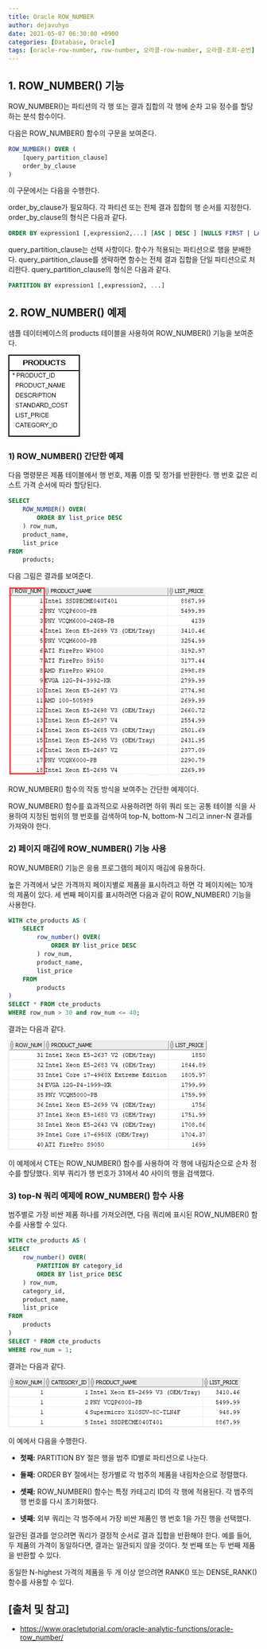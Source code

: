 ```yaml
---
title: Oracle ROW_NUMBER
author: dejavuhyo
date: 2021-05-07 06:30:00 +0900
categories: [Database, Oracle]
tags: [oracle-row-number, row-number, 오라클-row-number, 오라클-조회-순번]
---
```


## 1. ROW_NUMBER() 기능
ROW_NUMBER()는 파티션의 각 행 또는 결과 집합의 각 행에 순차 고유 정수를 할당하는 분석 함수이다.

다음은 ROW_NUMBER() 함수의 구문을 보여준다.

```sql
ROW_NUMBER() OVER (
    [query_partition_clause]
    order_by_clause
)
```

이 구문에서는 다음을 수행한다.

order_by_clause가 필요하다. 각 파티션 또는 전체 결과 집합의 행 순서를 지정한다. order_by_clause의 형식은 다음과 같다.

```sql
ORDER BY expression1 [,expression2,...] [ASC | DESC ] [NULLS FIRST | LAST]
```

query_partition_clause는 선택 사항이다. 함수가 적용되는 파티션으로 행을 분배한다. query_partition_clause를 생략하면 함수는 전체 결과 집합을 단일 파티션으로 처리한다. query_partition_clause의 형식은 다음과 같다.

```sql
PARTITION BY expression1 [,expression2, ...]
```

## 2. ROW_NUMBER() 예제
샘플 데이터베이스의 products 테이블을 사용하여 ROW_NUMBER() 기능을 보여준다.

![products-table](/assets/img/2021-05-07-oracle-row-number/products-table.png)

### 1) ROW_NUMBER() 간단한 예제
다음 명령문은 제품 테이블에서 행 번호, 제품 이름 및 정가를 반환한다. 행 번호 값은 리스트 가격 순서에 따라 할당된다.

```sql
SELECT
    ROW_NUMBER() OVER(
        ORDER BY list_price DESC
    ) row_num,
    product_name,
    list_price
FROM
    products;
```

다음 그림은 결과를 보여준다.

![row-number-example](/assets/img/2021-05-07-oracle-row-number/row-number-example.png)

ROW_NUMBER() 함수의 작동 방식을 보여주는 간단한 예제이다.

ROW_NUMBER() 함수를 효과적으로 사용하려면 하위 쿼리 또는 공통 테이블 식을 사용하여 지정된 범위의 행 번호를 검색하여 top-N, bottom-N 그리고 inner-N 결과를 가져와야 한다.

### 2) 페이지 매김에 ROW_NUMBER() 기능 사용
ROW_NUMBER() 기능은 응용 프로그램의 페이지 매김에 유용하다.

높은 가격에서 낮은 가격까지 페이지별로 제품을 표시하려고 하면 각 페이지에는 10개의 제품이 있다. 세 번째 페이지를 표시하려면 다음과 같이 ROW_NUMBER() 기능을 사용한다.

```sql
WITH cte_products AS (
    SELECT
        row_number() OVER(
            ORDER BY list_price DESC
        ) row_num,
        product_name,
        list_price
    FROM
        products
)
SELECT * FROM cte_products
WHERE row_num > 30 and row_num <= 40;
```

결과는 다음과 같다.

![row-number-for-pagination](/assets/img/2021-05-07-oracle-row-number/row-number-for-pagination.png)

이 예제에서 CTE는 ROW_NUMBER() 함수를 사용하여 각 행에 내림차순으로 순차 정수를 할당했다. 외부 쿼리가 행 번호가 31에서 40 사이의 행을 검색했다.

### 3) top-N 쿼리 예제에 ROW_NUMBER() 함수 사용
범주별로 가장 비싼 제품 하나를 가져오려면, 다음 쿼리에 표시된 ROW_NUMBER() 함수를 사용할 수 있다.

```sql
WITH cte_products AS (
SELECT 
    row_number() OVER(
        PARTITION BY category_id
        ORDER BY list_price DESC
    ) row_num,
    category_id,
    product_name,
    list_price
FROM
    products
)
SELECT * FROM cte_products
WHERE row_num = 1;
```

결과는 다음과 같다.

![row-number-for-top-n-query](/assets/img/2021-05-07-oracle-row-number/row-number-for-top-n-query.png)

이 예에서 다음을 수행한다.

* **첫째:** PARTITION BY 절은 행을 범주 ID별로 파티션으로 나눈다.

* **둘째:** ORDER BY 절에서는 정가별로 각 범주의 제품을 내림차순으로 정렬했다.

* **셋째:** ROW_NUMBER() 함수는 특정 카테고리 ID의 각 행에 적용된다. 각 범주의 행 번호를 다시 초기화했다.

* **넷째:** 외부 쿼리는 각 범주에서 가장 비싼 제품인 행 번호 1을 가진 행을 선택했다.

일관된 결과를 얻으려면 쿼리가 결정적 순서로 결과 집합을 반환해야 한다. 예를 들어, 두 제품의 가격이 동일하다면, 결과는 일관되지 않을 것이다. 첫 번째 또는 두 번째 제품을 반환할 수 있다.

동일한 N-highest 가격의 제품을 두 개 이상 얻으려면 RANK() 또는 DENSE_RANK() 함수를 사용할 수 있다.

## [출처 및 참고]
* <https://www.oracletutorial.com/oracle-analytic-functions/oracle-row_number/>
